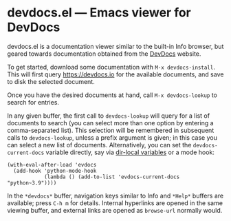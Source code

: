 devdocs.el — Emacs viewer for DevDocs
=====================================

devdocs.el is a documentation viewer similar to the built-in Info
browser, but geared towards documentation obtained from the [DevDocs]
website.

To get started, download some documentation with `M-x devdocs-install`.
This will first query https://devdocs.io for the available documents,
and save to disk the selected document.

Once you have the desired documents at hand, call `M-x devdocs-lookup`
to search for entries.

In any given buffer, the first call to `devdocs-lookup` will query for
a list of documents to search (you can select more than one option by
entering a comma-separated list).  This selection will be remembered
in subsequent calls to `devdocs-lookup`, unless a prefix argument is
given; in this case you can select a new list of documents.
Alternatively, you can set the `devdocs-current-docs` variable
directly, say via [dir-local variables] or a mode hook:

```elisp
(with-eval-after-load 'evdocs
  (add-hook 'python-mode-hook
            (lambda () (add-to-list 'evdocs-current-docs "python~3.9"))))
```

In the `*devdocs*` buffer, navigation keys similar to Info and
`*Help*` buffers are available; press `C-h m` for details.  Internal
hyperlinks are opened in the same viewing buffer, and external links
are opened as `browse-url` normally would.

[DevDocs]: https://devdocs.io
[dir-local variables]: https://www.gnu.org/software/emacs/manual/html_node/emacs/Directory-Variables.html
